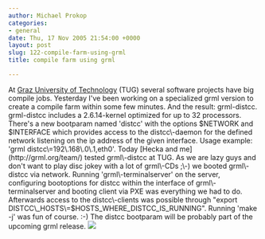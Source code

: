 ```yaml
---
author: Michael Prokop
categories:
- general
date: Thu, 17 Nov 2005 21:54:00 +0000
layout: post
slug: 122-compile-farm-using-grml
title: compile farm using grml

---
```

At [Graz University of Technology](http://www.tugraz.at/) (TUG) several software projects have big compile jobs. Yesterday I've been working on a specialized grml version to create a compile farm within some few minutes. And the result: grml\-distcc. grml\-distcc includes a 2\.6\.14\-kernel optimized for up to 32 processors. There's a new bootparam named 'distcc' with the options $NETWORK and $INTERFACE which provides access to the distcc\-daemon for the defined network listening on the ip address of the given interface. Usage example: 'grml distcc\=192\.168\.0\.1,eth0'.
Today [Hecka and me](http://grml.org/team/) tested grml\-distcc at TUG. As we are lazy guys and don't want to play disc jokey with a lot of grml\-CDs ;\-) we booted grml\-distcc via network. Running 'grml\-terminalserver' on the server, configuring bootoptions for distcc within the interface of grml\-terminalserver and booting client via PXE was everything we had to do. Afterwards access to the distcc\-clients was possible through "export DISTCC\_HOSTS\=$HOSTS\_WHERE\_DISTCC\_IS\_RUNNING". Running 'make \-j' was fun of course. :\-)
The distcc bootparam will be probably part of the upcoming grml release.
[![](/images/distcc.serendipityThumb.jpg)](/images/distcc.jpg)
